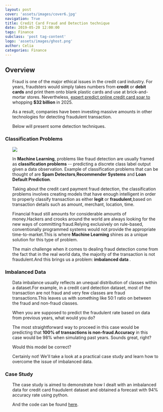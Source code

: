 ```yaml
---
layout: post
cover: 'assets/images/cover6.jpg'
navigation: True
title: Credit Card Fraud and Detection technique
date: 2019-05-20 12:00:00
tags: Finance
subclass: 'post tag-content'
logo: 'assets/images/ghost.png'
author: Celia
categories: Finance
---
```

<h2>Overview</h2>

<ul>
<p>Fraud is one of the major ethical issues in the credit card industry. For years, fraudsters would simply takes numbers from <strong>credit</strong> or <strong>debit cards</strong> and print them onto blank plastic cards and use at brick-and-mortar stores.
Nevertheless, <span style="text-decoration:underline;"><a href="https://nilsonreport.com/upload/content_promo/The_Nilson_Report_10-17-2016.pdf">expert predict online credit card soar to</a></span> whopping <strong>$32 billion</strong> in 2025.</p>
<p>As a result, companies have been investing massive amounts in other technologies for detecting fraudulent transaction.</p>
<p>Below will present some detection techniques.</p>

</ul>

<h3>Classification Problems </h3>
<ul>

<p><img src="https://user-images.githubusercontent.com/38856953/58000828-87d1ac00-7b0c-11e9-9900-be74ecf301bc.png" /></p>
<p>In <strong>Machine Learning</strong>, problems like fraud detection are usually framed as <strong>classification problems</strong> -- predicting a discrete class label output given a data observation. Example of classification problems that can be thought of are <strong>Spam Detectors</strong>,<strong>Recommender Systems</strong> and <strong>Loan Default Prediction</strong>.
</p>
<p>
Taking about the credit card payment fraud detection, the classification problems involves creating models that have enough intelligent in order to properly classify transaction as either <strong>legit</strong> or <strong>fraudulent</strong>,based on transaction details such as amount, merchant, location, time.</p>
<p>
Financial fraud still amounts for considerable amounts of money.Hackers and crooks around the world are always looking for the new ways of committing fraud.Relying exclusively on rule-based, conventionally programmed systems would not provide the appropriate time-to-market.This is where <strong>Machine Learning</strong> shines as a unique solution for this type of problem.
</p>
<p>The main challenge when it comes to dealing fraud detection come from the fact that in the real world data, the majority of the transaction is not fraudulent.And this brings us a problem:<strong> imbalanced data </strong>.
</p>
</ul>
<h3>Imbalanced Data</h3>
<ul>
<p>Data imbalance usually reflects an unequal distribution of classes within a dataset.For example, in a credit card detection dataset, most of the transaction are not fraud and very few classes are fraud transactions.This leaves us with something like 50:1 ratio on between the fraud and non-fraud classes.</p>
<p>When you are supposed to predict the fraudulent rate based on data from previous years, what would you do?</p>
<p>The most straightforward way to proceed in this case would be predicting that <strong> 100% of transactions is non-fraud</strong>.<strong>Accuracy</strong> in this case would be 98% when simulating past years. Sounds great, right?</p>

<p>Would this model be correct? </p>
<p>Certainly not! We'll take a look at a practical case study and learn how to overcome the issue of imbalanced data.</p>

</ul>

<h3>Case Study</h3>

<ul>
<p>The case study is aimed to demonstrate how I dealt with an imbalanced data for credit card fraudulent dataset and obtained a forecast with 94% accuracy rate using python.</p>

<p>And the code can be found <a href="https://github.com/a972celia/Data-Analysis-project/blob/master/Credit_card_fraud_detection/Credit%20card%20fraud%20detection.ipynb">here</a>.</p>

</ul>
